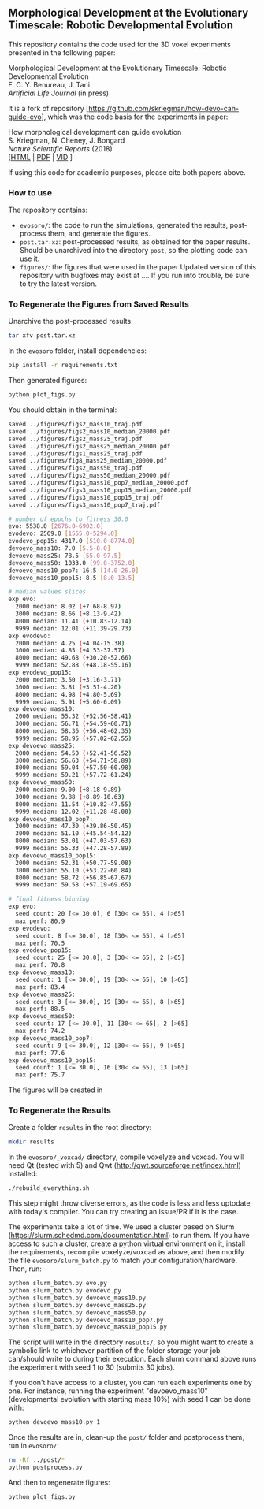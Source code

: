Morphological Development at the Evolutionary Timescale: Robotic Developmental Evolution
--------------------
This repository contains the code used for the 3D voxel experiments presented in the following paper:

Morphological Development at the Evolutionary Timescale: Robotic Developmental Evolution<br>
F. C. Y. Benureau, J. Tani<br>
_Artificial Life Journal_ (in press) <br>

It is a fork of repository [https://github.com/skriegman/how-devo-can-guide-evo], which was the code basis for the experiments in paper:

How morphological development can guide evolution<br>
S. Kriegman, N. Cheney, J. Bongard<br>
_Nature Scientific Reports_ (2018) <br>
[<a href="https://www.nature.com/articles/s41598-018-31868-7">HTML</a>  |  <a href="https://rdcu.be/6VmZ">PDF</a> | <a href="https://youtu.be/Ee2sU-AZWC4">VID</a> ] <br>

If using this code for academic purposes, please cite both papers above.

### How to use

The repository contains:
- `evosoro/`: the code to run the simulations, generated the results, post-process them, and generate the figures.
- `post.tar.xz`: post-processed results, as obtained for the paper results. Should be unarchived into the directory `post`, so the plotting code can use it.
- `figures/`: the figures that were used in the paper
Updated version of this repository with bugfixes may exist at .... If you run into trouble, be sure to try the latest version.


### To Regenerate the Figures from Saved Results

Unarchive the post-processed results:
```bash
tar xfv post.tar.xz
```
In the `evosoro` folder, install dependencies:
```bash
pip install -r requirements.txt
```
Then generated figures:
```bash
python plot_figs.py
```
You should obtain in the terminal:
```bash
saved ../figures/figs2_mass10_traj.pdf
saved ../figures/figs2_mass10_median_20000.pdf
saved ../figures/figs2_mass25_traj.pdf
saved ../figures/figs2_mass25_median_20000.pdf
saved ../figures/figs1_mass25_traj.pdf
saved ../figures/fig8_mass25_median_20000.pdf
saved ../figures/figs2_mass50_traj.pdf
saved ../figures/figs2_mass50_median_20000.pdf
saved ../figures/figs3_mass10_pop7_median_20000.pdf
saved ../figures/figs3_mass10_pop15_median_20000.pdf
saved ../figures/figs3_mass10_pop15_traj.pdf
saved ../figures/figs3_mass10_pop7_traj.pdf

# number of epochs to fitness 30.0
evo: 5538.0 [2676.0-6902.0]
evodevo: 2569.0 [1555.0-5294.0]
evodevo_pop15: 4317.0 [510.0-8774.0]
devoevo_mass10: 7.0 [5.5-8.0]
devoevo_mass25: 78.5 [55.0-97.5]
devoevo_mass50: 1033.0 [99.0-3752.0]
devoevo_mass10_pop7: 16.5 [14.0-26.0]
devoevo_mass10_pop15: 8.5 [8.0-13.5]

# median values slices
exp evo:
  2000 median: 8.02 (+7.68-8.97)
  3000 median: 8.66 (+8.13-9.42)
  8000 median: 11.41 (+10.83-12.14)
  9999 median: 12.01 (+11.39-29.73)
exp evodevo:
  2000 median: 4.25 (+4.04-15.38)
  3000 median: 4.85 (+4.53-37.57)
  8000 median: 49.68 (+30.20-52.66)
  9999 median: 52.88 (+48.18-55.16)
exp evodevo_pop15:
  2000 median: 3.50 (+3.16-3.71)
  3000 median: 3.81 (+3.51-4.20)
  8000 median: 4.98 (+4.80-5.69)
  9999 median: 5.91 (+5.60-6.09)
exp devoevo_mass10:
  2000 median: 55.32 (+52.56-58.41)
  3000 median: 56.71 (+54.59-60.71)
  8000 median: 58.36 (+56.48-62.35)
  9999 median: 58.95 (+57.02-62.55)
exp devoevo_mass25:
  2000 median: 54.50 (+52.41-56.52)
  3000 median: 56.63 (+54.71-58.89)
  8000 median: 59.04 (+57.50-60.98)
  9999 median: 59.21 (+57.72-61.24)
exp devoevo_mass50:
  2000 median: 9.00 (+8.18-9.89)
  3000 median: 9.88 (+8.89-10.63)
  8000 median: 11.54 (+10.82-47.55)
  9999 median: 12.02 (+11.28-48.00)
exp devoevo_mass10_pop7:
  2000 median: 47.30 (+39.86-50.45)
  3000 median: 51.10 (+45.54-54.12)
  8000 median: 53.01 (+47.03-57.63)
  9999 median: 55.33 (+47.28-57.89)
exp devoevo_mass10_pop15:
  2000 median: 52.31 (+50.77-59.08)
  3000 median: 55.10 (+53.22-60.84)
  8000 median: 58.72 (+56.85-67.67)
  9999 median: 59.58 (+57.19-69.65)

# final fitness binning
exp evo:
  seed count: 20 [<= 30.0], 6 [30< <= 65], 4 [>65]
  max perf: 80.9
exp evodevo:
  seed count: 8 [<= 30.0], 18 [30< <= 65], 4 [>65]
  max perf: 70.5
exp evodevo_pop15:
  seed count: 25 [<= 30.0], 3 [30< <= 65], 2 [>65]
  max perf: 70.8
exp devoevo_mass10:
  seed count: 1 [<= 30.0], 19 [30< <= 65], 10 [>65]
  max perf: 83.4
exp devoevo_mass25:
  seed count: 3 [<= 30.0], 19 [30< <= 65], 8 [>65]
  max perf: 88.5
exp devoevo_mass50:
  seed count: 17 [<= 30.0], 11 [30< <= 65], 2 [>65]
  max perf: 74.2
exp devoevo_mass10_pop7:
  seed count: 9 [<= 30.0], 12 [30< <= 65], 9 [>65]
  max perf: 77.6
exp devoevo_mass10_pop15:
  seed count: 1 [<= 30.0], 16 [30< <= 65], 13 [>65]
  max perf: 75.7
```

The figures will be created in

### To Regenerate the Results

Create a folder `results` in the root directory:
```bash
mkdir results
```

In the `evosoro/_voxcad/` directory, compile voxelyze and voxcad. You will need Qt (tested with 5) and Qwt (http://qwt.sourceforge.net/index.html) installed:
```bash
./rebuild_everything.sh
```
This step might throw diverse errors, as the code is less and less uptodate with today's compiler. You can try creating an issue/PR if it is the case.

The experiments take a lot of time. We used a cluster based on Slurm (https://slurm.schedmd.com/documentation.html) to run them. If you have access to such a cluster, create a python virtual environment on it, install the requirements, recompile voxelyze/voxcad as above, and then modify the file `evosoro/slurm_batch.py` to match your configuration/hardware. Then, run:
```bash
python slurm_batch.py evo.py
python slurm_batch.py evodevo.py
python slurm_batch.py devoevo_mass10.py
python slurm_batch.py devoevo_mass25.py
python slurm_batch.py devoevo_mass50.py
python slurm_batch.py devoevo_mass10_pop7.py
python slurm_batch.py devoevo_mass10_pop15.py
```
The script will write in the directory `results/`, so you might want to create a symbolic link to whichever partition of the folder storage your job can/should write to during their execution. Each slurm command above runs the experiment with seed 1 to 30 (submits 30 jobs).

If you don't have access to a cluster, you can run each experiments one by one. For instance, running the experiment "devoevo_mass10" (developmental evolution with starting mass 10%) with seed 1 can be done with:
```bash
python devoevo_mass10.py 1
```

Once the results are in, clean-up the `post/` folder and postprocess them, run in `evosoro/`:
```bash
rm -Rf ../post/*
python postprocess.py
```

And then to regenerate figures:
```bash
python plot_figs.py
```
